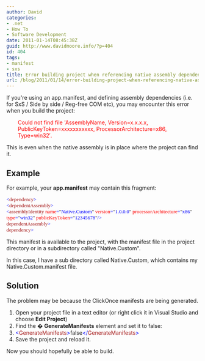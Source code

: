 ```yaml
---
author: David
categories:
- .net
- How To
- Software Development
date: 2011-01-14T08:45:38Z
guid: http://www.davidmoore.info/?p=404
id: 404
tags:
- manifest
- sxs
title: Error building project when referencing native assembly dependency in app.manifest
url: /blog/2011/01/14/error-building-project-when-referencing-native-assembly-dependency-in-app-manifest/
---
```


If you're using an app.manifest, and defining assembly dependencies (i.e. for SxS / Side by side / Reg-free COM etc), you may encounter this error when you build the project:

<p style="padding-left: 30px;">
  <span style="color: #ff0000;">Could not find file 'AssemblyName, Version=x.x.x.x, PublicKeyToken=xxxxxxxxxxx, ProcessorArchitecture=x86, Type=win32&#8242;.</span>
</p>

This is even when the native assembly is in place where the project can find it.

## Example

For example, your **app.manifest** may contain this fragment:

<p class="MsoNormal" style="tab-stops: 45.8pt 91.6pt 137.4pt 183.2pt 229.0pt 274.8pt 320.6pt 366.4pt 412.2pt 458.0pt 503.8pt 549.6pt 595.4pt 641.2pt 687.0pt 732.8pt;">
  <span style="font-size: 10.0pt; font-family: Consolas; mso-fareast-font-family: &quot;Times New Roman&quot;; color: blue; mso-fareast-language: EN-NZ;"><</span><span style="font-size: 10.0pt; font-family: Consolas; mso-fareast-font-family: &quot;Times New Roman&quot;; color: #a31515; mso-fareast-language: EN-NZ;">dependency</span><span style="font-size: 10.0pt; font-family: Consolas; mso-fareast-font-family: &quot;Times New Roman&quot;; color: blue; mso-fareast-language: EN-NZ;">></span><span style="font-size: 10.0pt; font-family: Consolas; mso-fareast-font-family: &quot;Times New Roman&quot;; mso-fareast-language: EN-NZ;"><br /> <span style="color: blue;"> <</span><span style="color: #a31515;">dependentAssembly</span><span style="color: blue;">></span><br /> <span style="color: blue;"> <</span><span style="color: #a31515;">assemblyIdentity</span><span style="color: blue;"> </span><span style="color: red;">name</span><span style="color: blue;">=</span>"<span style="color: blue;">Native.Custom</span>"<span style="color: blue;"> </span><span style="color: red;">version</span><span style="color: blue;">=</span>"<span style="color: blue;">1.0.0.0</span>"<span style="color: blue;"> </span><span style="color: red;">processorArchitecture</span><span style="color: blue;">=</span>"<span style="color: blue;">x86</span>"<span style="color: blue;"> </span><span style="color: red;">type</span><span style="color: blue;">=</span>"<span style="color: blue;">win32</span>"<span style="color: blue;"> </span><span style="color: red;">publicKeyToken</span><span style="color: blue;">=</span>"<span style="color: blue;">12345678</span>"<span style="color: blue;">/></span><br /> <span style="color: blue;"> </</span><span style="color: #a31515;">dependentAssembly</span><span style="color: blue;">></span><br /> <span style="color: blue;"> </</span><span style="color: #a31515;">dependency</span><span style="color: blue;">></span></span>
</p>

This manifest is available to the project, with the manifest file in the project directory or in a subdirectory called "Native.Custom".

In this case, I have a sub directory called Native.Custom, which contains my Native.Custom.manifest file.

## Solution

The problem may be because the ClickOnce manifests are being generated.

  1. Open your project file in a text editor (or right click it in Visual Studio and choose **Edit Project**)
  2. Find the � **GenerateManifests** element and set it to false:
  3. <span style="color: blue;"><</span><span style="color: #a31515;">GenerateManifests</span><span style="color: blue;">></span>false<span style="color: blue;"></</span><span style="color: #a31515;">GenerateManifests</span><span style="color: blue;">></span>
  4. Save the project and reload it.

Now you should hopefully be able to build.